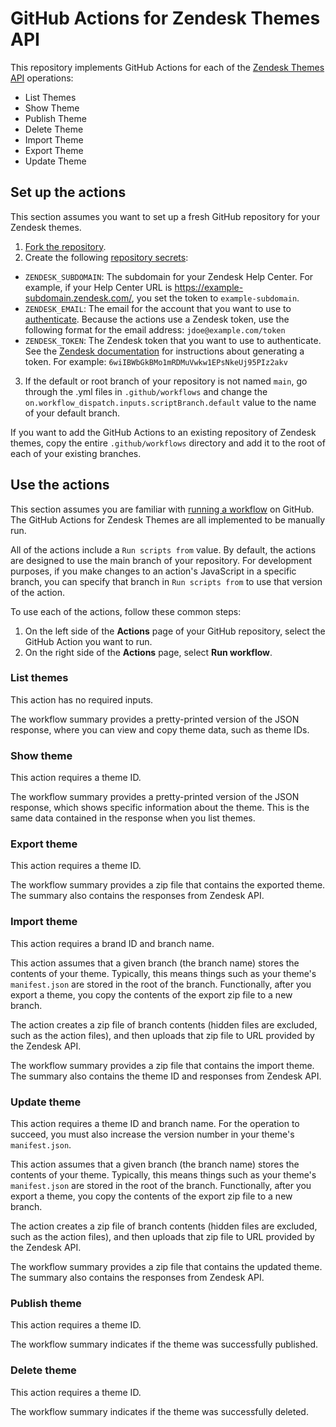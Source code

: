 # GitHub Actions for Zendesk Themes API

This repository implements GitHub Actions for each of the [Zendesk Themes API](https://developer.zendesk.com/api-reference/help_center/help-center-api/theming/) operations:
 
- List Themes
- Show Theme
- Publish Theme
- Delete Theme
- Import Theme
- Export Theme
- Update Theme

## Set up the actions

This section assumes you want to set up a fresh GitHub repository for your Zendesk themes.

1. [Fork the repository](https://docs.github.com/en/get-started/quickstart/fork-a-repo).
2. Create the following [repository secrets](https://docs.github.com/en/actions/security-guides/encrypted-secrets#creating-encrypted-secrets-for-a-repository):
  - `ZENDESK_SUBDOMAIN`: The subdomain for your Zendesk Help Center. For example, if your Help Center URL is https://example-subdomain.zendesk.com/, you set the token to `example-subdomain`.
  - `ZENDESK_EMAIL`: The email for the account that you want to use to [authenticate](https://developer.zendesk.com/api-reference/introduction/security-and-auth/#api-token). Because the actions use a Zendesk token, use the following format for the email address: `jdoe@example.com/token`
  - `ZENDESK_TOKEN`: The Zendesk token that you want to use to authenticate. See the [Zendesk documentation](https://support.zendesk.com/hc/en-us/articles/4408889192858-Generating-a-new-API-token) for instructions about generating a token. For example: `6wiIBWbGkBMo1mRDMuVwkw1EPsNkeUj95PIz2akv`
3. If the default or root branch of your repository is not named `main`, go through the .yml files in `.github/workflows` and change the `on.workflow_dispatch.inputs.scriptBranch.default` value to the name of your default branch.

If you want to add the GitHub Actions to an existing repository of Zendesk themes, copy the entire `.github/workflows` directory and add it to the root of each of your existing branches.

## Use the actions

This section assumes you are familiar with [running a workflow](https://docs.github.com/en/actions/managing-workflow-runs/manually-running-a-workflow#running-a-workflow) on GitHub. The GitHub Actions for Zendesk Themes are all implemented to be manually run.

All of the actions include a `Run scripts from` value. By default, the actions are designed to use the main branch of your repository. For development purposes, if you make changes to an action's JavaScript in a specific branch, you can specify that branch in `Run scripts from` to use that version of the action.

To use each of the actions, follow these common steps:

1. On the left side of the **Actions** page of your GitHub repository, select the GitHub Action you want to run.
2. On the right side of the **Actions** page, select **Run workflow**.

### List themes

This action has no required inputs.

The workflow summary provides a pretty-printed version of the JSON response, where you can view and copy theme data, such as theme IDs.

### Show theme

This action requires a theme ID.

The workflow summary provides a pretty-printed version of the JSON response, which shows specific information about the theme. This is the same data contained in the response when you list themes.

### Export theme

This action requires a theme ID.

The workflow summary provides a zip file that contains the exported theme. The summary also contains the responses from Zendesk API.

### Import theme

This action requires a brand ID and branch name.

This action assumes that a given branch (the branch name) stores the contents of your theme. Typically, this means things such as your theme's `manifest.json` are stored in the root of the branch. Functionally, after you export a theme, you copy the contents of the export zip file to a new branch.

The action creates a zip file of branch contents (hidden files are excluded, such as the action files), and then uploads that zip file to URL provided by the Zendesk API.

The workflow summary provides a zip file that contains the import theme. The summary also contains the theme ID and responses from Zendesk API.

### Update theme

This action requires a theme ID and branch name. For the operation to succeed, you must also increase the version number in your theme's `manifest.json`.

This action assumes that a given branch (the branch name) stores the contents of your theme. Typically, this means things such as your theme's `manifest.json` are stored in the root of the branch. Functionally, after you export a theme, you copy the contents of the export zip file to a new branch.

The action creates a zip file of branch contents (hidden files are excluded, such as the action files), and then uploads that zip file to URL provided by the Zendesk API.

The workflow summary provides a zip file that contains the updated theme. The summary also contains the responses from Zendesk API.

### Publish theme

This action requires a theme ID.

The workflow summary indicates if the theme was successfully published.

### Delete theme

This action requires a theme ID.

The workflow summary indicates if the theme was successfully deleted.

